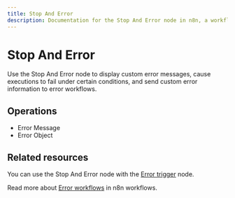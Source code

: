 ```yaml
---
title: Stop And Error
description: Documentation for the Stop And Error node in n8n, a workflow automation platform. Includes guidance on usage, and links to examples.
---
```


# Stop And Error

Use the Stop And Error node to display custom error messages, cause executions to fail under certain conditions, and send custom error information to error workflows.

## Operations

* Error Message
* Error Object

## Related resources

You can use the Stop And Error node with the [Error trigger](/integrations/builtin/core-nodes/n8n-nodes-base.errortrigger/) node.

Read more about [Error workflows](/flow-logic/error-handling/error-workflows/) in n8n workflows.

